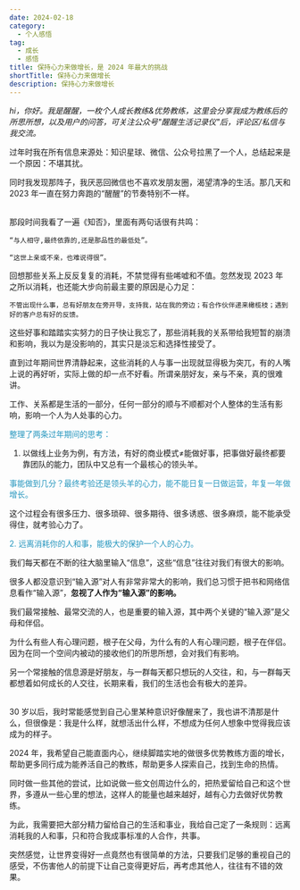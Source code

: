 ```yaml
---
date: 2024-02-18
category:
  - 个人感悟
tag:
  - 成长
  - 感悟
title: 保持心力来做增长，是 2024 年最大的挑战
shortTitle: 保持心力来做增长
description: 保持心力来做增长
---
```


*hi，你好。我是醒醒，一枚个人成长教练&优势教练，这里会分享我成为教练后的所思所想，以及用户的问答，可关注公众号"醒醒生活记录仪"后，评论区/私信与我交流。*

过年时我在所有信息来源处：知识星球、微信、公众号拉黑了一个人，总结起来是一个原因：不堪其扰。

同时我发现那阵子，我厌恶回微信也不喜欢发朋友圈，渴望清净的生活。那几天和 2023 年一直在努力奔跑的“醒醒”的节奏特别不一样。
<br>
<br>

那段时间我看了一遍《知否》，里面有两句话很有共鸣：

`“与人相守,最终依靠的,还是那品性的最低处”。`

`“这世上亲或不亲，也难说得很”。`

回想那些关系上反反复复的消耗，不禁觉得有些唏嘘和不值。忽然发现 2023 年之所以消耗，也还能大步向前最主要的原因是心力足：

`不管出现什么事，总有好朋友在旁开导，支持我，站在我的旁边；有合作伙伴递来橄榄枝；遇到好的客户总有好的反馈。`

这些好事和踏踏实实努力的日子快让我忘了，那些消耗我的关系带给我短暂的崩溃和影响，我以为是没影响的，其实只是淡忘和选择性接受了。

直到过年期间世界清静起来，这些消耗的人与事一出现就显得极为突兀，有的人嘴上说的再好听，实际上做的却一点不好看。所谓亲朋好友，亲与不亲，真的很难讲。

工作、关系都是生活的一部分，任何一部分的顺与不顺都对个人整体的生活有影响，影响一个人为人处事的心力。

<font color=#2596be>整理了两条过年期间的思考：</font>

1. 以做线上业务为例，有方法，有好的商业模式≠能做好事，把事做好最终都要靠团队的能力，团队中又总有一个最核心的领头羊。

<font color=#2596be>事能做到几分？最终考验还是领头羊的心力，能不能日复一日做运营，年复一年做增长。</font>

这个过程会有很多压力、很多琐碎、很多期待、很多诱惑、很多麻烦，能不能承受得住，就考验心力了。

<font color=#2596be>2. 远离消耗你的人和事，能极大的保护一个人的心力。</font>

我们每天都在不断的往大脑里输入“信息”，这些“信息”往往对我们有很大的影响。

很多人都没意识到“输入源”对人有非常非常大的影响，我们总习惯于把书和网络信息看作“输入源”，<strong>忽视了人作为“输入源”的影响。</strong>

我们最常接触、最常交流的人，也是重要的输入源，其中两个关键的“输入源”是父母和伴侣。

为什么有些人有心理问题，根子在父母，为什么有的人有心理问题，根子在伴侣。因为在同一个空间内被动的接收他们的所思所想，会对我们有影响。

另一个常接触的信息源是好朋友，与一群每天都只想玩的人交往，和，与一群每天都想着如何成长的人交往，长期来看，我们的生活也会有极大的差异。
<br>
<br>

30 岁以后，我时常能感觉到自己心里某种意识好像醒来了，我也讲不清那是什么，但很像是：我是什么样，就想活出什么样，不想成为任何人想象中觉得我应该成为的样子。

2024 年，我希望自己能直面内心，继续脚踏实地的做很多优势教练方面的增长，帮助更多同行成为能养活自己的教练，帮助更多人探索自己，找到生命的热情。

同时做一些其他的尝试，比如说做一些文创周边什么的，把热爱留给自己和这个世界，多遵从一些心里的想法，这样人的能量也越来越好，越有心力去做好优势教练。

为此，我需要把大部分精力留给自己的生活和事业，我给自己定了一条规则：远离消耗我的人和事，只和符合我成事标准的人合作，共事。

突然感觉，让世界变得好一点竟然也有很简单的方法，只要我们足够的重视自己的感受，不伤害他人的前提下让自己变得更好后，再考虑其他人，往往有不错的效果。